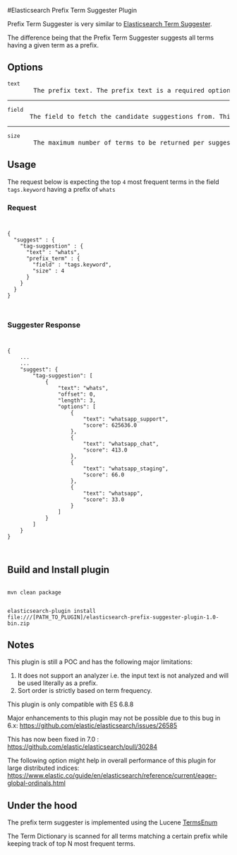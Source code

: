 #Elasticsearch Prefix Term Suggester Plugin


Prefix Term Suggester is very similar to [Elasticsearch Term Suggester](https://www.elastic.co/guide/en/elasticsearch/reference/7.7/search-suggesters.html#term-suggester).

The difference being that the Prefix Term Suggester suggests all terms having a given term as a prefix.    

## Options

<pre>
<code>text</code>       The prefix text. The prefix text is a required option that needs to be set globally or per suggestion.
</pre>
___
<pre>
<code>field</code>      The field to fetch the candidate suggestions from. This is a required option that either needs to be set globally or per suggestion.
</pre>
___
<pre>
<code>size</code>       The maximum number of terms to be returned per suggest text.
</pre>

## Usage

The request below is expecting the top `4` most frequent terms in the field `tags.keyword` having a prefix of `whats`

### Request
<code>
<pre>
{
  "suggest" : {
    "tag-suggestion" : {
      "text" : "whats",
      "prefix_term" : {
        "field" : "tags.keyword",
        "size" : 4        
      }
    }
  }
}
</pre>
</code>

### Suggester Response
<code>
<pre>
{
    ...
    ...
    "suggest": {
        "tag-suggestion": [
            {
                "text": "whats",
                "offset": 0,
                "length": 3,
                "options": [
                    {
                        "text": "whatsapp_support",
                        "score": 625636.0
                    },
                    {
                        "text": "whatsapp_chat",
                        "score": 413.0
                    },
                    {
                        "text": "whatsapp_staging",
                        "score": 66.0
                    },
                    {
                        "text": "whatsapp",
                        "score": 33.0
                    }
                ]
            }
        ]
    }
}
</pre>
</code>

## Build and Install plugin

<code>
mvn clean package

elasticsearch-plugin install file:///[PATH_TO_PLUGIN]/elasticsearch-prefix-suggester-plugin-1.0-bin.zip
</code>

## Notes

This plugin is still a POC and has the following major limitations:
1. It does not support an analyzer i.e. the input text is not analyzed and will be used literally as a prefix.
2. Sort order is strictly based on term frequency. 

This plugin is only compatible with ES 6.8.8 

Major enhancements to this plugin may not be possible due to this bug in 6.x:
https://github.com/elastic/elasticsearch/issues/26585

This has now been fixed in 7.0 : https://github.com/elastic/elasticsearch/pull/30284

The following option might help in overall performance of this plugin for large distributed indices:
https://www.elastic.co/guide/en/elasticsearch/reference/current/eager-global-ordinals.html 

## Under the hood

 The prefix term suggester is implemented using the Lucene [TermsEnum](https://lucene.apache.org/core/7_1_0/core/org/apache/lucene/index/TermsEnum.html)
 
 The Term Dictionary is scanned for all terms matching a certain prefix while keeping track of top N most frequent terms. 
 
 
  

 